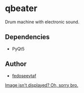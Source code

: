 # qbeater

Drum machine with electronic sound.

## Dependencies

- PyQt5

## Author

- [fedoseevtaf](https://github.com/fedoseevtaf)

[Image isn't displayed? Oh, sorry bro.](https://avatars.githubusercontent.com/u/76451152?s=400&u=695dc1d0ea82249a7418ae64f3554d6c77c10f09&v=4)
